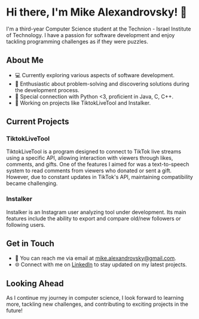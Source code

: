 # Hi there, I'm Mike Alexandrovsky! 👋

I'm a third-year Computer Science student at the Technion - Israel Institute of Technology. I have a passion for software development and enjoy tackling programming challenges as if they were puzzles.

## About Me

- 💻 Currently exploring various aspects of software development.
- 🧩 Enthusiastic about problem-solving and discovering solutions during the development process.
- 🌟 Special connection with Python <3, proficient in Java, C, C++.
- 🚀 Working on projects like TiktokLiveTool and Instalker.

## Current Projects

### TiktokLiveTool
TiktokLiveTool is a program designed to connect to TikTok live streams using a specific API, allowing interaction with viewers through likes, comments, and gifts. One of the features I aimed for was a text-to-speech system to read comments from viewers who donated or sent a gift. However, due to constant updates in TikTok's API, maintaining compatibility became challenging.

### Instalker
Instalker is an Instagram user analyzing tool under development. Its main features include the ability to export and compare old/new followers or following users.

## Get in Touch

- 📧 You can reach me via email at [mike.alexandrovsky@gmail.com](mailto:mike.alexandrovsky@gmail.com).
- 🌐 Connect with me on [LinkedIn](https://www.linkedin.com/in/mikealexx/) to stay updated on my latest projects.

## Looking Ahead

As I continue my journey in computer science, I look forward to learning more, tackling new challenges, and contributing to exciting projects in the future!

